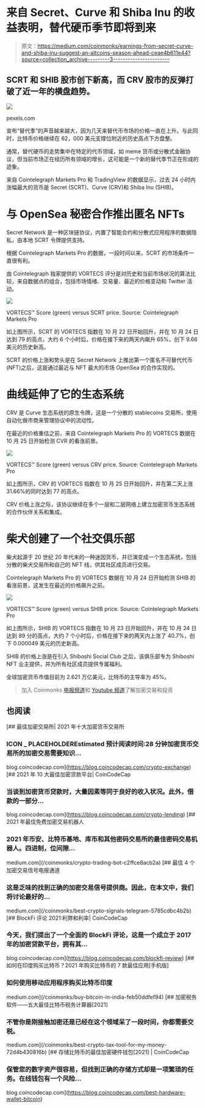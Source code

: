 # 来自 Secret、Curve 和 Shiba Inu 的收益表明，替代硬币季节即将到来

> 原文：<https://medium.com/coinmonks/earnings-from-secret-curve-and-shiba-inu-suggest-an-altcoins-season-ahead-ceae4b611e44?source=collection_archive---------3----------------------->

## SCRT 和 SHIB 股市创下新高，而 CRV 股市的反弹打破了近一年的横盘趋势。

![](img/8770f3e086b887ba4a7b9993ab00b8d8.png)

pexels.com

宣布“替代季”的声音越来越大，因为几天来替代币市场的价格一直在上升。与此同时，比特币价格继续在 62，000 美元支撑位附近的历史高点下方盘整。

通常，替代硬币的走势集中在特定的代币领域，如 meme 货币或分散式金融协议，但当前市场正在经历所有领域的增长，这可能是一个新的替代季节正在形成的迹象。

来自 Cointelegraph Markets Pro 和 TradingView 的数据显示，过去 24 小时内涨幅最大的货币是 Secret (SCRT)、Curve (CRV)和 Shiba Inu (SHIB)。

# 与 OpenSea 秘密合作推出匿名 NFTs

Secret Network 是一种区块链协议，内置了智能合约和分散式应用程序的数据隐私，由本地 SCRT 令牌提供支持。

根据 Cointelegraph Markets Pro 的数据，一段时间以来，SCRT 的市场条件一直很有利。

由 Cointelegraph 独家提供的 VORTECS 评分是对历史和当前市场状况的算法比较，来自数据点的组合，包括市场情绪、交易量、最近的价格变动和 Twitter 活动。

![](img/3e10442e418ad9e95d4a35263675f9a6.png)

VORTECS™ Score (green) versus SCRT price. Source: Cointelegraph Markets Pro

如上图所示，SCRT 的 VORTECS 指数在 10 月 22 日开始回升，并在 10 月 24 日达到 79 的高点，大约 6 个小时后，价格在接下来的两天内飙升 65%，创下 9.66 美元的历史新高。

SCRT 的价格上涨和势头是在 Secret Network 上推出第一个匿名不可替代代币(NFT)之后，这是通过最近与 NFT 最大的市场 OpenSea 的合作实现的。

# 曲线延伸了它的生态系统

CRV 是 Curve 生态系统的原生令牌，这是一个分散的 stablecoins 交易所，使用自动化做市商来管理协议中的流动性。

在最近的价格重估之前，来自 Cointelegraph Markets Pro 的 VORTECS 数据在 10 月 25 日开始检测 CVR 的看涨前景。

![](img/be8c6e6cc66adc8377972aa0921e5459.png)

VORTECS™ Score (green) versus CRV price. Source: Cointelegraph Markets Pro

如上图所示，CRV 的 VORTECS 指数在 10 月 25 日开始回升，并在第二天上涨 31.66%的同时达到 77 的高点。

CRV 价格上涨之际，该协议继续在多个一层和二层网络上建立加密货币生态系统的合作伙伴关系和集成。

# 柴犬创建了一个社交俱乐部

柴犬起源于 20 世纪 20 年代末的一种迷因货币，并已演变成一个生态系统，包括分散的柴犬交易所和自己的 NFT 线，供其社区成员进行交易。

Cointelegraph Markets Pro 的 VORTECS 数据在 10 月 24 日开始检测 SHIB 的看涨前景，这发生在最近的价格飙升之前。

![](img/d462e69a8497bd3ffcb2834a41aeabc6.png)

VORTECS™ Score (green) versus SHIB price. Source: Cointelegraph Markets Pro

如上图所示，SHIB 的 VORTECS 指数在 10 月 23 日开始回升，并在 10 月 24 日达到 89 分的高点，大约 7 个小时后，价格在接下来的两天内上涨了 40.7%，创下 0.000049 美元的历史新高。

SHIB 的价格上涨是在引入 Shiboshi Social Club 之后，该俱乐部专为 Shiboshi NFT 业主提供，并为所有社区成员提供专属福利。

全球加密货币市值目前为 2.621 万亿美元，比特币的主导率为 45%。

> 加入 Coinmonks [电报频道](https://t.me/coincodecap)和 [Youtube 频道](https://www.youtube.com/c/coinmonks/videos)了解加密交易和投资

## 也阅读

[](https://blog.coincodecap.com/crypto-exchange) [## 最佳加密交易所| 2021 年十大加密货币交易所

### ICON _ PLACEHOLDEREstimated 预计阅读时间:28 分钟加密货币交易所的加密交易需要知识…

blog.coincodecap.com](https://blog.coincodecap.com/crypto-exchange) [](https://blog.coincodecap.com/crypto-lending) [## 2021 年 10 大最佳加密贷款平台| CoinCodeCap

### 当谈到加密货币贷款时，大量因素等同于良好的收入状况。此外，借款的一部分…

blog.coincodecap.com](https://blog.coincodecap.com/crypto-lending) [](/coinmonks/crypto-trading-bot-c2ffce8acb2a) [## 2021 年最佳免费加密交易机器人

### 2021 年币安、比特币基地、库币和其他密码交易所的最佳密码交易机器人。四进制，位间隙…

medium.com](/coinmonks/crypto-trading-bot-c2ffce8acb2a) [](/coinmonks/best-crypto-signals-telegram-5785cdbc4b2b) [## 最佳 4 个加密交易信号电报通道

### 这是乏味的找到正确的加密交易信号提供商。因此，在本文中，我们将讨论最好的…

medium.com](/coinmonks/best-crypto-signals-telegram-5785cdbc4b2b) [](https://blog.coincodecap.com/blockfi-review) [## BlockFi 评论 2021:利弊和利率| CoinCodeCap

### 今天，我们提出了一个全面的 BlockFi 评论，这是一个成立于 2017 年的加密贷款平台，拥有其…

blog.coincodecap.com](https://blog.coincodecap.com/blockfi-review) [](/coinmonks/buy-bitcoin-in-india-feb50ddfef94) [## 如何在印度购买比特币？2021 年购买比特币的 7 款最佳应用[手机版]

### 如何使用移动应用程序购买比特币印度

medium.com](/coinmonks/buy-bitcoin-in-india-feb50ddfef94) [](/coinmonks/best-crypto-tax-tool-for-my-money-72d4b430816b) [## 加密税务软件——五大最佳比特币税务计算器[2021]

### 不管你是刚接触加密还是已经在这个领域呆了一段时间，你都需要交税。

medium.com](/coinmonks/best-crypto-tax-tool-for-my-money-72d4b430816b) [](https://blog.coincodecap.com/best-hardware-wallet-bitcoin) [## 存储比特币的最佳加密硬件钱包[2021] | CoinCodeCap

### 保管您的数字资产很容易，但找到正确的存储方式却是一项繁琐的任务。在线钱包有一个风险…

blog.coincodecap.com](https://blog.coincodecap.com/best-hardware-wallet-bitcoin)